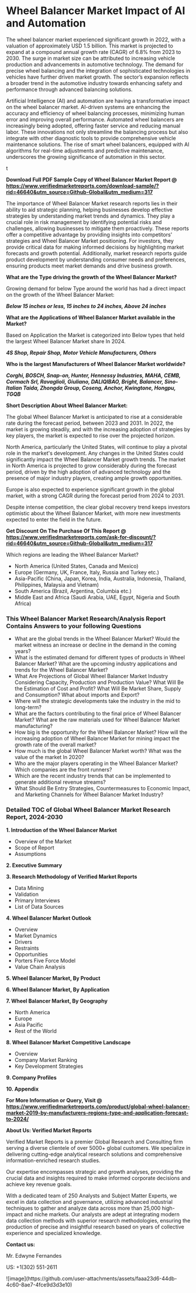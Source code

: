 <h1>Wheel Balancer Market Impact of AI and Automation</h1><p>The wheel balancer market experienced significant growth in 2022, with a valuation of approximately USD 1.5 billion. This market is projected to expand at a compound annual growth rate (CAGR) of 6.8% from 2023 to 2030. The surge in market size can be attributed to increasing vehicle production and advancements in automotive technology. The demand for precise wheel balancing and the integration of sophisticated technologies in vehicles have further driven market growth. The sector’s expansion reflects a broader trend in the automotive industry towards enhancing safety and performance through advanced balancing solutions.</p><p>Artificial Intelligence (AI) and automation are having a transformative impact on the wheel balancer market. AI-driven systems are enhancing the accuracy and efficiency of wheel balancing processes, minimizing human error and improving overall performance. Automated wheel balancers are increasingly being adopted, offering faster service and reducing manual labor. These innovations not only streamline the balancing process but also integrate with other diagnostic tools to provide comprehensive vehicle maintenance solutions. The rise of smart wheel balancers, equipped with AI algorithms for real-time adjustments and predictive maintenance, underscores the growing significance of automation in this sector.</p>t</p><p id="" class=""><strong>Download Full PDF Sample Copy of Wheel Balancer Market Report @ <a href="https://www.verifiedmarketreports.com/download-sample/?rid=46640&utm_source=Github-Global&utm_medium=317" target="_blank">https://www.verifiedmarketreports.com/download-sample/?rid=46640&utm_source=Github-Global&utm_medium=317</a></strong></p><p>The importance of&nbsp;Wheel Balancer Market research reports lies in their ability to aid strategic planning, helping businesses develop effective strategies by understanding market trends and dynamics. They play a crucial role in risk management by identifying potential risks and challenges, allowing businesses to mitigate them proactively. These reports offer a competitive advantage by providing insights into competitors' strategies and Wheel Balancer Market positioning. For investors, they provide critical data for making informed decisions by highlighting market forecasts and growth potential. Additionally, market research reports guide product development by understanding consumer needs and preferences, ensuring products meet market demands and drive business growth.</p><p><strong>What are the&nbsp;Type driving the growth of the Wheel Balancer Market?</strong></p><p id="" class="">Growing demand for below Type around the world has had a direct impact on the growth of the Wheel Balancer Market:</p><em><strong>Below 15 inches or less, 15 inches to 24 inches, Above 24 inches</strong></em></p><strong>What are the&nbsp;Applications&nbsp;of Wheel Balancer Market available in the Market?</strong></p><p id="" class="">Based on Application the Market is categorized into Below types that held the largest Wheel Balancer Market share In 2024.</p><em><strong>4S Shop, Repair Shop, Motor Vehicle Manufacturers, Others</strong></em></p><strong>Who is the largest Manufacturers of Wheel Balancer Market worldwide?</strong></p><p><em><strong>Corghi, BOSCH, Snap-on, Hunter, Hennessy Industries, MAHA, CEMB, Cormach Srl, Ravaglioli, Giuliano, DALIQIBAO, Bright, Balancer, Sino-Italian Taida, Zhongda Group, Coseng, Anchor, Kwingtone, Hongpu, TGQB</strong></em></p><p id="" class=""><strong>Short Description About Wheel Balancer Market:</strong></p><p>The global Wheel Balancer Market is anticipated to rise at a considerable rate during the forecast period, between 2023 and 2031. In 2022, the market is growing steadily, and with the increasing adoption of strategies by key players, the market is expected to rise over the projected horizon.</p><p>North America, particularly the United States, will continue to play a pivotal role in the market's development. Any changes in the United States could significantly impact the Wheel Balancer Market growth trends. The market in North America is projected to grow considerably during the forecast period, driven by the high adoption of advanced technology and the presence of major industry players, creating ample growth opportunities.</p><p>Europe is also expected to experience significant growth in the global market, with a strong CAGR during the forecast period from 2024 to 2031.</p><p>Despite intense competition, the clear global recovery trend keeps investors optimistic about the Wheel Balancer Market, with more new investments expected to enter the field in the future.</p><p id="" class=""><strong>Get Discount On The Purchase Of This Report @ <a href="https://www.verifiedmarketreports.com/ask-for-discount/?rid=46640&utm_source=Github-Global&utm_medium=317" target="_blank">https://www.verifiedmarketreports.com/ask-for-discount/?rid=46640&utm_source=Github-Global&utm_medium=317</a></strong></p>Which regions are leading the Wheel Balancer Market?</p><ul><li>North America (United States, Canada and Mexico)</li><li>Europe (Germany, UK, France, Italy, Russia and Turkey etc.)</li><li>Asia-Pacific (China, Japan, Korea, India, Australia, Indonesia, Thailand, Philippines, Malaysia and Vietnam)</li><li>South America (Brazil, Argentina, Columbia etc.)</li><li>Middle East and Africa (Saudi Arabia, UAE, Egypt, Nigeria and South Africa)</li></ul><h3 id="" class="">This Wheel Balancer Market Research/Analysis Report Contains Answers to your following Questions</h3><ul><li>What are the global trends in the Wheel Balancer Market? Would the market witness an increase or decline in the demand in the coming years?</li><li>What is the estimated demand for different types of products in Wheel Balancer Market? What are the upcoming industry applications and trends for the Wheel Balancer Market?</li><li>What Are Projections of Global Wheel Balancer Market Industry Considering Capacity, Production and Production Value? What Will Be the Estimation of Cost and Profit? What Will Be Market Share, Supply and Consumption? What about imports and Export?</li><li>Where will the strategic developments take the industry in the mid to long-term?</li><li>What are the factors contributing to the final price of Wheel Balancer Market? What are the raw materials used for Wheel Balancer Market manufacturing?</li><li>How big is the opportunity for the Wheel Balancer Market? How will the increasing adoption of Wheel Balancer Market for mining impact the growth rate of the overall market?</li><li>How much is the global Wheel Balancer Market worth? What was the value of the market In 2020?</li><li>Who are the major players operating in the Wheel Balancer Market? Which companies are the front runners?</li><li>Which are the recent industry trends that can be implemented to generate additional revenue streams?</li><li>What Should Be Entry Strategies, Countermeasures to Economic Impact, and Marketing Channels for Wheel Balancer Market Industry?</li></ul><h3 id="" class="">Detailed TOC of Global Wheel Balancer Market Research Report, 2024-2030</h3><p id="" class=""><strong>1. Introduction of the Wheel Balancer Market</strong></p><ul><li>Overview of the Market</li><li>Scope of Report</li><li>Assumptions</li></ul><p id="" class=""><strong>2. Executive Summary</strong></p><p id="" class=""><strong>3. Research Methodology of Verified Market Reports</strong></p><ul><li>Data Mining</li><li>Validation</li><li>Primary Interviews</li><li>List of Data Sources</li></ul><p id="" class=""><strong>4. Wheel Balancer Market Outlook</strong></p><ul><li>Overview</li><li>Market Dynamics</li><li>Drivers</li><li>Restraints</li><li>Opportunities</li><li>Porters Five Force Model</li><li>Value Chain Analysis</li></ul><p id="" class=""><strong>5. Wheel Balancer Market, By Product</strong></p><p id="" class=""><strong>6. Wheel Balancer Market, By Application</strong></p><p id="" class=""><strong>7. Wheel Balancer Market, By Geography</strong></p><ul><li>North America</li><li>Europe</li><li>Asia Pacific</li><li>Rest of the World</li></ul><p id="" class=""><strong>8. Wheel Balancer Market Competitive Landscape</strong></p><ul><li>Overview</li><li>Company Market Ranking</li><li>Key Development Strategies</li></ul><p id="" class=""><strong>9. Company Profiles</strong></p><p id="" class=""><strong>10. Appendix</strong></p><p id="" class=""><strong>For More Information or Query, Visit @ <a href="https://www.verifiedmarketreports.com/product/global-wheel-balancer-market-2019-by-manufacturers-regions-type-and-application-forecast-to-2024/" target="_blank">https://www.verifiedmarketreports.com/product/global-wheel-balancer-market-2019-by-manufacturers-regions-type-and-application-forecast-to-2024/</a></strong></p><p id="" class=""><strong>About Us: Verified Market Reports</strong></p><p id="" class="">Verified Market Reports is a premier Global Research and Consulting firm serving a diverse clientele of over 5000+ global customers. We specialize in delivering cutting-edge analytical research solutions and comprehensive information-enriched research studies.</p><p id="" class="">Our expertise encompasses strategic and growth analyses, providing the crucial data and insights required to make informed corporate decisions and achieve key revenue goals.</p><p id="" class="">With a dedicated team of 250 Analysts and Subject Matter Experts, we excel in data collection and governance, utilizing advanced industrial techniques to gather and analyze data across more than 25,000 high-impact and niche markets. Our analysts are adept at integrating modern data collection methods with superior research methodologies, ensuring the production of precise and insightful research based on years of collective experience and specialized knowledge.</p><p id="" class=""><strong>Contact us:</strong></p><p id="" class="">Mr. Edwyne Fernandes</p><p id="" class="">US: +1(302) 551-2611</p>
![image](https://github.com/user-attachments/assets/faaa23d6-44db-4c60-8ae7-4fce9d3d3e10)
